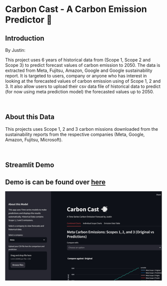 # Carbon Cast - A Carbon Emission Predictor 💨 

## Introduction 
By Justin:

This project uses 6 years of historical data from (Scope 1, Scope 2 and Scope 3) to predict forecast values of carbon emission to 2050. The data is extracted from Meta, Fujitsu, Amazon, Google and Google sustainability report. It is targeted to users, company or anyone who has interest in looking at the forecasted values of carbon emission using of Scope 1, 2 and 3. It also allow users to upload their csv data file of historical data to predict (for now using meta prediction model) the forecasted values up to 2050.

</br>

## About this Data

This projects uses Scope 1, 2 and 3 carbon missions downloaded from the sustainability reports from the respective companies (Meta, Google, Amazon, Fujitsu, Microsoft). 

</br>

## Streamlit Demo

<h2>Demo is can be found over <a href = "https://carbon-cast.streamlit.app/">here</a></h2>
<img src="carboncast.jpg" alt="Image Description"></img>

